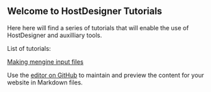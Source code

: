 ## Welcome to HostDesigner Tutorials

Here here will find a series of tutorials that will enable the use of HostDesigner and auxilliary tools.

List of tutorials:

[Making mengine input files](/mengine_inputs.md)


Use the [editor on GitHub](https://github.com/drmperez/HostDesigner_tutorials/edit/gh-pages/index.md) to maintain and preview the content for your website in Markdown files.
